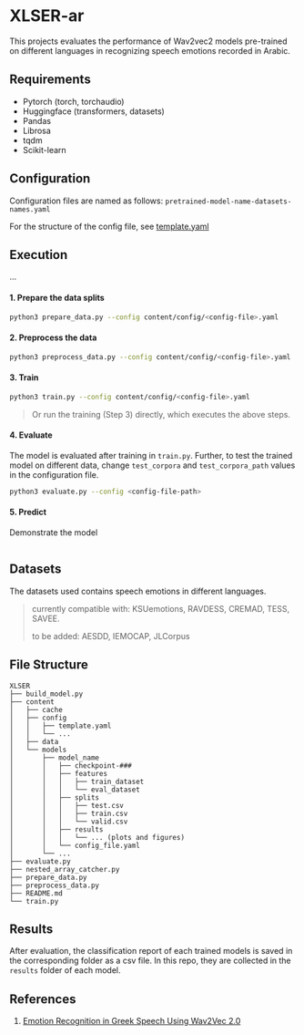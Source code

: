 # XLSER-ar

This projects evaluates the performance of Wav2vec2 models pre-trained on different languages in recognizing speech emotions recorded in Arabic.

## Requirements
- Pytorch (torch, torchaudio)
- Huggingface (transformers, datasets)
- Pandas
- Librosa
- tqdm
- Scikit-learn


## Configuration
Configuration files are named as follows:  `pretrained-model-name-datasets-names.yaml`

For the structure of the config file, see [template.yaml](https://github.com/jawaher-is/XLSER/blob/main/content/config/template.yaml)


## Execution
...

#### 1. Prepare the data splits
```bash
python3 prepare_data.py --config content/config/<config-file>.yaml
```

#### 2. Preprocess the data
```bash
python3 preprocess_data.py --config content/config/<config-file>.yaml
```
#### 3. Train
```bash
python3 train.py --config content/config/<config-file>.yaml
```

> Or run the training (Step 3) directly, which executes the above steps.

#### 4. Evaluate
The model is evaluated after training in `train.py`. Further, to test the trained model on different data, change `test_corpora` and `test_corpora_path` values in the configuration file.

```bash
python3 evaluate.py --config <config-file-path>
```
#### 5. Predict
Demonstrate the model
```
```

## Datasets
The datasets used contains speech emotions in different languages.
> currently compatible with: KSUemotions, RAVDESS, CREMAD, TESS, SAVEE.
>
> to be added: AESDD, IEMOCAP, JLCorpus

## File Structure
```
XLSER
├── build_model.py
├── content
│   ├── cache
│   ├── config
│   │   ├── template.yaml
│   │   └── ...
│   ├── data
│   └── models
│       ├── model_name
│       │   ├── checkpoint-###
│       │   ├── features
│       │   │   ├── train_dataset
│       │   │   └── eval_dataset
│       │   ├── splits
│       │   │   ├── test.csv
│       │   │   ├── train.csv
│       │   │   └── valid.csv
│       │   ├── results
│       │   │   └── ... (plots and figures)
│       │   └── config_file.yaml
│       └── ...
├── evaluate.py
├── nested_array_catcher.py
├── prepare_data.py
├── preprocess_data.py
├── README.md
└── train.py

```

## Results
After evaluation, the classification report of each trained models is saved in the corresponding folder as a csv file. In this repo, they are collected in the `results` folder of each model.

## References
1. [Emotion Recognition in Greek Speech Using Wav2Vec 2.0](https://colab.research.google.com/github/m3hrdadfi/soxan/blob/main/notebooks/Emotion_recognition_in_Greek_speech_using_Wav2Vec2.ipynb)
